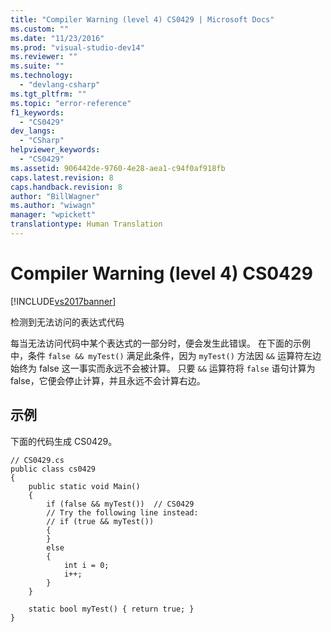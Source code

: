 ```yaml
---
title: "Compiler Warning (level 4) CS0429 | Microsoft Docs"
ms.custom: ""
ms.date: "11/23/2016"
ms.prod: "visual-studio-dev14"
ms.reviewer: ""
ms.suite: ""
ms.technology: 
  - "devlang-csharp"
ms.tgt_pltfrm: ""
ms.topic: "error-reference"
f1_keywords: 
  - "CS0429"
dev_langs: 
  - "CSharp"
helpviewer_keywords: 
  - "CS0429"
ms.assetid: 906442de-9760-4e28-aea1-c94f0af918fb
caps.latest.revision: 8
caps.handback.revision: 8
author: "BillWagner"
ms.author: "wiwagn"
manager: "wpickett"
translationtype: Human Translation
---
```

# Compiler Warning (level 4) CS0429
[!INCLUDE[vs2017banner](../../../csharp/includes/vs2017banner.md)]

检测到无法访问的表达式代码  
  
 每当无法访问代码中某个表达式的一部分时，便会发生此错误。  在下面的示例中，条件 `false && myTest()` 满足此条件，因为 `myTest()` 方法因 `&&` 运算符左边始终为 false 这一事实而永远不会被计算。  只要 `&&` 运算符将 `false` 语句计算为 false，它便会停止计算，并且永远不会计算右边。  
  
## 示例  
 下面的代码生成 CS0429。  
  
```  
// CS0429.cs  
public class cs0429   
{  
    public static void Main()   
    {  
        if (false && myTest())  // CS0429  
        // Try the following line instead:  
        // if (true && myTest())  
        {  
        }  
        else  
        {  
            int i = 0;  
            i++;  
        }  
    }  
  
    static bool myTest() { return true; }  
}  
```